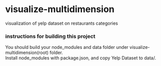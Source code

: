 # visualize-multidimension
visualization of yelp dataset on restaurants categories

### instructions for building this project
You should build your node_modules and data folder under visualize-multidimension(root) folder. <br>
Install node_modules with package.json, and copy Yelp Dataset to data/.
